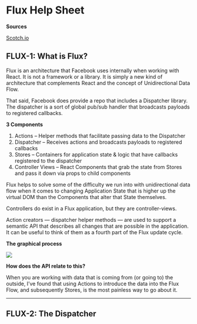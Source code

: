 # Flux Help Sheet

__Sources__

[Scotch.io](https://scotch.io/tutorials/getting-to-know-flux-the-react-js-architecture)

## FLUX-1: What is Flux?

Flux is an architecture that Facebook uses internally when working with React. It is not a framework or a library. It is simply a new kind of architecture that complements React and the concept of Unidirectional Data Flow.

That said, Facebook does provide a repo that includes a Dispatcher library. The dispatcher is a sort of global pub/sub handler that broadcasts payloads to registered callbacks.

__3 Components__

1. Actions – Helper methods that facilitate passing data to the Dispatcher
2. Dispatcher – Receives actions and broadcasts payloads to registered callbacks
3. Stores – Containers for application state & logic that have callbacks registered to the dispatcher
4. Controller Views – React Components that grab the state from Stores and pass it down via props to child components

Flux helps to solve some of the difficulty we run into with unidirectional data flow when it comes to changing Application State that is higher up the virtual DOM than the Components that alter that State themselves.

Controllers do exist in a Flux application, but they are controller-views.

Action creators — dispatcher helper methods — are used to support a semantic API that describes all changes that are possible in the application. It can be useful to think of them as a fourth part of the Flux update cycle.

__The graphical process__

<img src="https://cask.scotch.io/2014/10/V70cSEC.png" />

__How does the API relate to this?__

When you are working with data that is coming from (or going to) the outside, I’ve found that using Actions to introduce the data into the Flux Flow, and subsequently Stores, is the most painless way to go about it.

***

## FLUX-2: The Dispatcher
